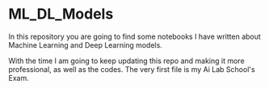 # ML_DL_Models

In this repository you are going to find some notebooks I have written about Machine Learning and Deep Learning models.

With the time I am going to keep updating this repo and making it more professional, as well as the codes. The very first file is my Ai Lab School's Exam.
